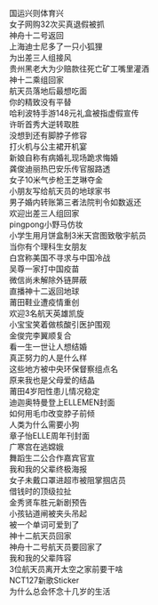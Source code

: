 国运兴则体育兴  
女子网购32次买真退假被抓  
神舟十二号返回  
上海迪士尼多了一只小狐狸  
为出差三人组接风  
贵州黑老大为少赔款往死亡矿工嘴里灌酒  
神十二乘组回家  
航天员落地后最想吃面  
你的精致没有平替  
哈利波特手游148元礼盒被指虚假宣传  
许昕首秀大逆转取胜  
没想到还有脚脖子修容  
打火机与公主裙开机宴  
新娘自称有病婚礼现场跪求悔婚  
龚俊迪丽热巴安乐传官服路透  
女子10米气步枪王芝琳夺金  
小朋友写给航天员的地球家书  
男子婚内转账第三者法院判令如数返还  
欢迎出差三人组回家  
pingpong小野马仿妆  
小学生用月饼盒制3米天宫图致敬宇航员  
当你有个理科生女朋友  
白宫称美国不寻求与中国冷战  
吴尊一家打中国疫苗  
微信尚未解除外链屏蔽  
直播神十二返回地球  
莆田鞋业遭疫情重创  
欢迎3名航天英雄凯旋  
小宝宝笑着做核酸引医护围观  
金俊完李翼顺复合  
看一生一世让人想结婚  
真正努力的人是什么样  
这些地方被中央环保督察组点名  
原来我也是父母爱的结晶  
莆田4岁阳性患儿情况稳定  
迪迦奥特曼登上ELLEMEN封面  
如何用毛巾改变脖子前倾  
人类为什么需要小狗  
章子怡ELLE周年刊封面  
广寒宫在逃嫦娥  
舞蹈生二公合作嘉宾官宣  
我和我的父辈终极海报  
女子未戴口罩进超市被阻掌掴店员  
借钱时的顶级拉扯  
金秀贤车胜元新剧预告  
小孩钻道闸被夹头吊起  
被一个单词可爱到了  
神十二航天员回家  
神舟十二号航天员要回家了  
我和我的父辈阵容  
3位航天员离开太空之家前要干啥  
NCT127新歌Sticker  
为什么总会怀念十几岁的生活  
